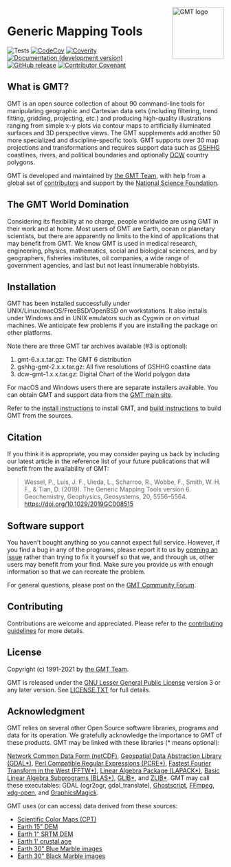 <a href="https://www.generic-mapping-tools.org/">
    <img src="https://www.generic-mapping-tools.org/_static/gmt-logo.png" alt="GMT logo" title="GMT" align="right" height="120" />
</a>

# Generic Mapping Tools

![Tests](https://github.com/GenericMappingTools/gmt/workflows/Tests/badge.svg)
[![CodeCov](https://img.shields.io/codecov/c/github/GenericMappingTools/gmt.svg)](https://codecov.io/gh/GenericMappingTools/gmt/)
[![Coverity](https://scan.coverity.com/projects/7153/badge.svg)](https://scan.coverity.com/projects/gmt)
[![Documentation (development version)](https://img.shields.io/badge/docs-development-green.svg)](http://docs.generic-mapping-tools.org/dev/)
[![GitHub release](https://img.shields.io/github/release/GenericMappingTools/gmt)](https://github.com/GenericMappingTools/gmt/releases)
[![Contributor Covenant](https://img.shields.io/badge/Contributor%20Covenant-2.0-4baaaa.svg)](code_of_conduct.md) 

## What is GMT?

GMT is an open source collection of about 90 command-line tools for manipulating
geographic and Cartesian data sets (including filtering, trend fitting, gridding,
projecting, etc.) and producing high-quality illustrations ranging from simple x–y
plots via contour maps to artificially illuminated surfaces and 3D perspective
views. The GMT supplements add another 50 more specialized and discipline-specific
tools. GMT supports over 30 map projections and transformations and requires
support data such as [GSHHG](http://www.soest.hawaii.edu/pwessel/gshhg/)
coastlines, rivers, and political boundaries and optionally
[DCW](http://www.soest.hawaii.edu/pwessel/dcw) country polygons.

GMT is developed and maintained by [the GMT Team](AUTHORS.md),
with help from a global set of [contributors](AUTHORS.md)
and support by the [National Science Foundation](http://www.nsf.gov/).

## The GMT World Domination

Considering its flexibility at no charge, people worldwide are using GMT in their
work and at home. Most users of GMT are Earth, ocean or planetary scientists, but
there are apparently no limits to the kind of applications that may benefit from
GMT. We know GMT is used in medical research, engineering, physics, mathematics,
social and biological sciences, and by geographers, fisheries institutes, oil
companies, a wide range of government agencies, and last but not least innumerable
hobbyists.

## Installation

GMT has been installed successfully under UNIX/Linux/macOS/FreeBSD/OpenBSD on workstations. It
also installs under Windows and in UNIX emulators such as Cygwin or on virtual
machines.  We anticipate few problems if you are installing the package on
other platforms.

Note there are three GMT tar archives available (#3 is optional):

1. gmt-6.x.x.tar.gz:          The GMT 6 distribution
2. gshhg-gmt-2.x.x.tar.gz:    All five resolutions of GSHHG coastline data
3. dcw-gmt-1.x.x.tar.gz:      Digital Chart of the World polygon data

For macOS and Windows users there are separate installers available.
You can obtain GMT and support data from the [GMT main site](https://www.generic-mapping-tools.org).

Refer to the [install instructions](INSTALL.md) to install GMT,
and [build instructions](BUILDING.md) to build GMT from the sources.

## Citation

If you think it is appropriate, you may consider paying us back by including
our latest article in the reference list of your future publications that
will benefit from the availability of GMT:

> Wessel, P., Luis, J. F., Uieda, L., Scharroo, R., Wobbe, F., Smith, W. H. F., & Tian, D. (2019).
> The Generic Mapping Tools version 6. Geochemistry, Geophysics, Geosystems, 20, 5556–5564.
> https://doi.org/10.1029/2019GC008515

## Software support

You haven't bought anything so you cannot expect full service.  However, if
you find a bug in any of the programs, please report it to us by
[opening an issue](https://github.com/GenericMappingTools/gmt/issues/)
rather than trying to fix it yourself so that we, and through us,
other users may benefit from your find.  Make sure you
provide us with enough information so that we can recreate the problem.

For general questions, please post on the
[GMT Community Forum](https://forum.generic-mapping-tools.org/).

## Contributing

Contributions are welcome and appreciated. Please refer to the [contributing guidelines](CONTRIBUTING.md) for more details.

## License

Copyright (c) 1991-2021 by [the GMT Team](AUTHORS.md).

GMT is released under the
[GNU Lesser General Public License](http://www.gnu.org/licenses/lgpl.html)
version 3 or any later version. See [LICENSE.TXT](LICENSE.TXT) for full details.

## Acknowledgment

GMT relies on several other Open Source software libraries, programs and data for its
operation.  We gratefully acknowledge the importance to GMT of these products.
GMT may be linked with these libraries (* means optional):

[Network Common Data Form (netCDF)](https://www.unidata.ucar.edu/software/netcdf/),
[Geospatial Data Abstraction Library (GDAL*)](https://gdal.org),
[Perl Compatible Regular Expressions (PCRE*)](https://www.pcre.org),
[Fastest Fourier Transform in the West (FFTW*)](http://www.fftw.org),
[Linear Algebra Package (LAPACK*)](http://www.netlib.org/lapack/),
[Basic Linear Algebra Subprograms (BLAS*)](http://www.netlib.org/blas/),
[GLIB*](https://developer.gnome.org/glib/), and
[ZLIB*](https://www.zlib.net). GMT may call these executables:
GDAL (ogr2ogr, gdal_translate), [Ghostscript](https://www.ghostscript.com),
[FFmpeg](https://www.ffmpeg.org),
[xdg-open](https://www.freedesktop.org/wiki/Software/xdg-utils/), and
[GraphicsMagick](http://www.graphicsmagick.org).

GMT uses (or can access) data derived from these sources:

- [Scientific Color Maps (CPT)](http://www.fabiocrameri.ch/visualisation.php)
- [Earth 15" DEM](http://dx.doi.org/10.1029/2019EA000658)
- [Earth 1" SRTM DEM](https://lpdaac.usgs.gov/products/srtmgl3v003)
- [Earth 1' crustal age](http://dx.doi.org/10.1029/2020GC009214)
- [Earth 30" Blue Marble images](https://visibleearth.nasa.gov/images/57752/blue-marble-land-surface-shallow-water-and-shaded-topography)
- [Earth 30" Black Marble images](https://earthobservatory.nasa.gov/features/NightLights/page3.php)
